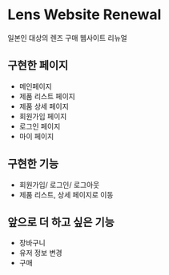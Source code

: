 # Lens Website Renewal

일본인 대상의 렌즈 구매 웹사이트 리뉴얼

## 구현한 페이지

- 메인페이지
- 제품 리스트 페이지
- 제품 상세 페이지
- 회원가입 페이지
- 로그인 페이지
- 마이 페이지

## 구현한 기능

- 회원가입/ 로그인/ 로그아웃
- 제품 리스트, 상세 페이지로 이동

## 앞으로 더 하고 싶은 기능

- 장바구니
- 유저 정보 변경
- 구매
